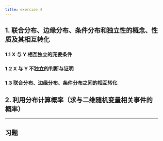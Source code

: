 ```yaml
---
title: exercise 4
---
```


## 1. 联合分布、边缘分布、条件分布和独立性的概念、性质及其相互转化

### 1.1 X 与 Y 相互独立的充要条件

### 1.2 X 与 Y 不独立的判断与证明

### 1.3 联合分布、边缘分布、条件分布之间的相互转化

## 2. 利用分布计算概率（求与二维随机变量相关事件的概率）

---

## 习题

